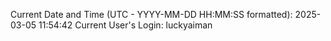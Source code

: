Current Date and Time (UTC - YYYY-MM-DD HH:MM:SS formatted): 2025-03-05 11:54:42
Current User's Login: luckyaiman
